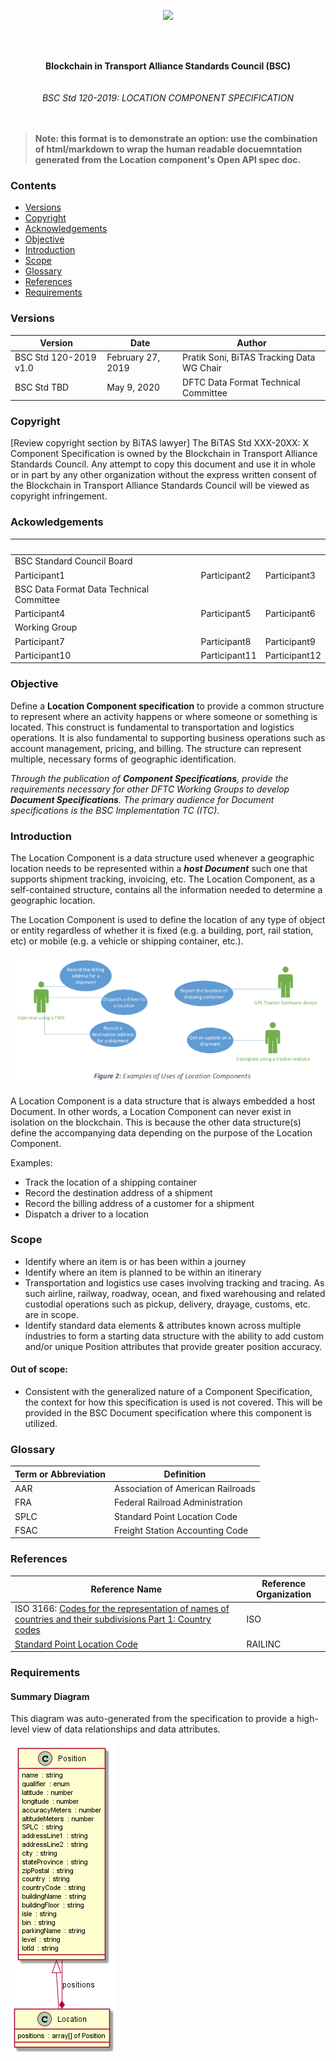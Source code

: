 <p align="center">
  <img src="https://redblue36.github.io/DataFormatDemoSwaggerUI/docs/bsc-logo.png">
</p>
<br>
<br>
<p align="center">
<b>Blockchain in Transport Alliance Standards Council (BSC)</b>
<br>
<br>
<br>
<i>BSC Std 120-2019: LOCATION COMPONENT SPECIFICATION</i>
<br>
<br>
<br>
</p>


> **Note: this format is to demonstrate an option: use the combination of html/markdown to wrap the human readable docuemntation generated from the Location component's Open API spec doc.**


### Contents

- [Versions](#versions)
- [Copyright](#copyright)
- [Acknowledgements](#ackowledgements)
- [Objective](#objective)
- [Introduction](#introduction)
- [Scope](#scope)
- [Glossary](#glossary)
- [References](#references)
- [Requirements](#requirements)


### Versions

Version | Date | Author
---------|----------|---------
 BSC Std 120-2019 v1.0 | February 27, 2019 | Pratik Soni, BiTAS Tracking Data WG Chair
BSC Std TBD | May 9, 2020 | DFTC Data Format Technical Committee

### Copyright

[Review copyright section by BiTAS lawyer] The BiTAS Std XXX-20XX: X Component Specification is owned by the Blockchain in Transport Alliance Standards Council. Any attempt to copy this document and use it in whole or in part by any other organization without the express written consent of the Blockchain in Transport Alliance Standards Council will be viewed as copyright infringement.

### Ackowledgements

  &nbsp; |   &nbsp; | &nbsp;
---------|----------|---------
BSC Standard Council Board |
Participant1 | Participant2 | Participant3
BSC Data Format Data Technical Committee |
Participant4 | Participant5 | Participant6
Working Group |
Participant7 | Participant8 | Participant9
Participant10 | Participant11 | Participant12

### Objective

Define a **Location Component specification** to provide a common structure to represent where an activity happens or where someone or something is located.  This construct is fundamental to transportation and logistics operations.  It is also fundamental to supporting business operations such as account management, pricing, and billing.  The structure can represent multiple, necessary forms of geographic identification.

*Through the publication of **Component Specifications**, provide the requirements necessary for other DFTC Working Groups to develop **Document Specifications**.  The primary audience for Document specifications is the BSC Implementation TC (ITC).*

### Introduction

The Location Component is a data structure used whenever a geographic location needs to be represented within a ***host Document*** such one that supports shipment tracking, invoicing, etc.  The Location Component, as a self-contained structure, contains all the information needed to determine a geographic location.

The Location Component is used to define the location of any type of object or entity regardless of whether it is fixed (e.g. a building, port, rail station, etc) or mobile (e.g. a vehicle or shipping container, etc.).

![figure2](location-figure2.png)

A Location Component is a data structure that is always embedded a host Document.  In other words, a Location Component can never exist in isolation on the blockchain. This is because the other data structure(s) define the accompanying data depending on the purpose of the Location Component. 

Examples:
-	Track the location of a shipping container
-	Record the destination address of a shipment
-	Record the billing address of a customer for a shipment
-	Dispatch a driver to a location

### Scope

-	Identify where an item is or has been within a journey 
-	Identify where an item is planned to be within an itinerary
-	Transportation and logistics use cases involving tracking and tracing.  As such airline, railway, roadway, ocean, and fixed warehousing and related custodial operations  such as pickup, delivery, drayage, customs, etc. are in scope.
-	Identify standard data elements & attributes known across multiple industries to form a starting data structure with the ability to add custom and/or unique Position attributes that provide greater position accuracy.

#### Out of scope:

-	Consistent with the generalized nature of a Component Specification, the context for how this specification is used is not covered.  This will be provided in the BSC Document specification where this component is utilized.

### Glossary

Term or Abbreviation | Definition
---------|----------
AAR | Association of American Railroads
FRA | Federal Railroad Administration
SPLC | Standard Point Location Code
FSAC | Freight Station Accounting Code

### References

Reference Name | Reference Organization
---------|----------
ISO 3166: [Codes for the representation of names of countries and their subdivisions Part 1: Country codes](https://www.iso.org/iso-3166-country-codes.html) | ISO
[Standard Point Location Code](https://www.railinc.com/rportal/standard-point-location-code)| RAILINC


### Requirements

#### Summary Diagram

This diagram was auto-generated from the specification to provide a high-level view of data relationships and data attributes.

![Location diagram](location.png)
<br>
<br>



